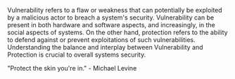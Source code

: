 
Vulnerability refers to a flaw or weakness that can potentially be exploited by a malicious actor to breach a system's security. Vulnerability can be present in both hardware and software aspects, and increasingly, in the social aspects of systems. On the other hand, protection refers to the ability to defend against or prevent exploitations of such vulnerabilities. Understanding the balance and interplay between Vulnerability and Protection is crucial to overall systems security.

"Protect the skin you're in." - Michael Levine 

